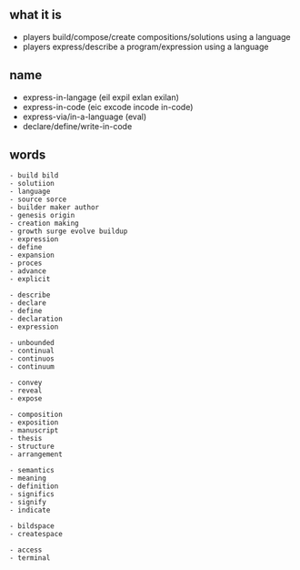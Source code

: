## what it is

- players build/compose/create compositions/solutions using a language
- players express/describe a program/expression using a language

## name

- express-in-langage (eil expil exlan exilan)
- express-in-code (eic excode incode in-code)
- express-via/in-a-language (eval)
- declare/define/write-in-code

## words

    - build bild
    - solutiion
    - language
    - source sorce
    - builder maker author
    - genesis origin
    - creation making
    - growth surge evolve buildup
    - expression
    - define
    - expansion
    - proces
    - advance
    - explicit

    - describe
    - declare
    - define
    - declaration
    - expression

    - unbounded
    - continual
    - continuos
    - continuum

    - convey
    - reveal
    - expose

    - composition
    - exposition
    - manuscript
    - thesis
    - structure
    - arrangement

    - semantics
    - meaning
    - definition
    - significs
    - signify
    - indicate

    - bildspace
    - createspace

    - access
    - terminal



